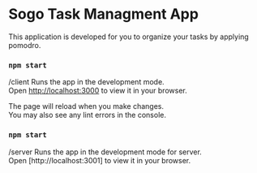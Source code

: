 # Sogo Task Managment App
This application is developed for you to organize your tasks by applying pomodro.

### `npm start`
 /client
Runs the app in the development mode.\
Open [http://localhost:3000](http://localhost:3000) to view it in your browser.

The page will reload when you make changes.\
You may also see any lint errors in the console.


### `npm start`
 /server
Runs the app in the development mode for server.\
Open [http://localhost:3001] to view it in your browser.
